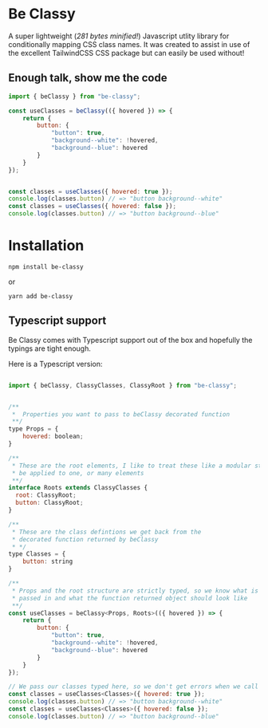 # Be Classy

A super lightweight (_281 bytes minified!_) Javascript utlity library for conditionally mapping CSS class names.
It was created to assist in use of the excellent TailwindCSS CSS package but can easily be used without!

## Enough talk, show me the code

```Javascript
import { beClassy } from "be-classy";

const useClasses = beClassy(({ hovered }) => {
    return {
        button: {
            "button": true,
            "background--white": !hovered,
            "background--blue": hovered
        }
    }
});


const classes = useClasses({ hovered: true });
console.log(classes.button) // => "button background--white"
const classes = useClasses({ hovered: false });
console.log(classes.button) // => "button background--blue"

```

# Installation

`npm install be-classy`

or

`yarn add be-classy`

## Typescript support

Be Classy comes with Typescript support out of the box and hopefully the typings are tight enough.

Here is a Typescript version:

```Javascript

import { beClassy, ClassyClasses, ClassyRoot } from "be-classy";


/**
 *  Properties you want to pass to beClassy decorated function
 **/
type Props = {
    hovered: boolean;
}

/**
 * These are the root elements, I like to treat these like a modular style component that could
 * be applied to one, or many elements
 **/
interface Roots extends ClassyClasses {
  root: ClassyRoot;
  button: ClassyRoot;
}

/**
 * These are the class defintions we get back from the
 * decorated function returned by beClassy
 * */
type Classes = {
    button: string
}

/**
 * Props and the root structure are strictly typed, so we know what is being
 * passed in and what the function returned object should look like
 **/
const useClasses = beClassy<Props, Roots>(({ hovered }) => {
    return {
        button: {
            "button": true,
            "background--white": !hovered,
            "background--blue": hovered
        }
    }
});

// We pass our classes typed here, so we don't get errors when we call a property
const classes = useClasses<Classes>({ hovered: true });
console.log(classes.button) // => "button background--white"
const classes = useClasses<Classes>({ hovered: false });
console.log(classes.button) // => "button background--blue"

```

